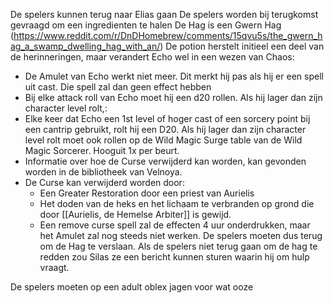 De spelers kunnen terug naar Elias gaan
De spelers worden bij terugkomst gevraagd om een ingredienten te halen
De Hag is een Gwern Hag (https://www.reddit.com/r/DnDHomebrew/comments/15qvu5s/the_gwern_hag_a_swamp_dwelling_hag_with_an/)
De potion herstelt initieel een deel van de herinneringen, maar verandert Echo wel in een wezen van Chaos:
- De Amulet van Echo werkt niet meer. Dit merkt hij pas als hij er een spell uit cast. Die spell zal dan geen effect hebben
- Bij elke attack roll van Echo moet hij een d20 rollen. Als hij lager dan zijn character level rolt,:
- Elke keer dat Echo een 1st level of hoger cast of een sorcery point bij een cantrip gebruikt, rolt hij een D20. Als hij lager dan zijn character level rolt moet ook rollen op de Wild Magic Surge table van de Wild Magic Sorcerer. Hooguit 1x per beurt.
- Informatie over hoe de Curse verwijderd kan worden, kan gevonden worden in de bibliotheek van Velnoya.
- De Curse kan verwijderd worden door:
	- Een Greater Restoration door een priest van Aurielis
	- Het doden van de heks en het lichaam te verbranden op grond die door [[Aurielis, de Hemelse Arbiter]] is gewijd.
	- Een remove curse spell zal de effecten 4 uur onderdrukken, maar het Amulet zal nog steeds niet werken.
De spelers moeten dus terug om de Hag te verslaan. Als de spelers niet terug gaan om de hag te redden zou Silas ze een bericht kunnen sturen waarin hij om hulp vraagt.


De spelers moeten op een adult oblex jagen voor wat ooze

